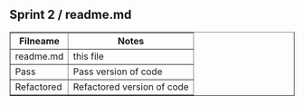 
<html>
<head>

</head>
<body>
   <h2>Sprint 2 / readme.md</h2>
<table width="100%" border="1" style="border-collapse:collapse;">
<thead><tr>
   <th><strong>Filneame</strong></th>
   <th><strong>Notes</strong></th>
</thead>
      </tr>
   <td>readme.md</td>
   <td>this file</td>
      </tr>
   <td>Pass</td>
   <td>Pass version of code</td>
       </tr>
   <td>Refactored</td>
   <td>Refactored version of code</td>

 
</table>
